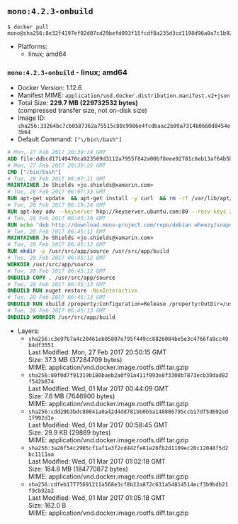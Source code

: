 ## `mono:4.2.3-onbuild`

```console
$ docker pull mono@sha256:8e32f4197ef02d07cd29befd093f15fcdf8a235d3cd1198d96a0a7c1b928fcd3
```

-	Platforms:
	-	linux; amd64

### `mono:4.2.3-onbuild` - linux; amd64

-	Docker Version: 1.12.6
-	Manifest MIME: `application/vnd.docker.distribution.manifest.v2+json`
-	Total Size: **229.7 MB (229732532 bytes)**  
	(compressed transfer size, not on-disk size)
-	Image ID: `sha256:33264bc7cb0587362a75515c80c9986e4fcdbaac2b99a7314b0660d8454e3b64`
-	Default Command: `["\/bin\/bash"]`

```dockerfile
# Mon, 27 Feb 2017 20:39:24 GMT
ADD file:ddbcd17149470ca923569d3112a7955f842a00bf8eee92781c6eb13af64b5b82 in / 
# Mon, 27 Feb 2017 20:39:25 GMT
CMD ["/bin/bash"]
# Tue, 28 Feb 2017 06:07:11 GMT
MAINTAINER Jo Shields <jo.shields@xamarin.com>
# Tue, 28 Feb 2017 06:07:33 GMT
RUN apt-get update 	&& apt-get install -y curl 	&& rm -rf /var/lib/apt/lists/*
# Tue, 28 Feb 2017 06:19:24 GMT
RUN apt-key adv --keyserver hkp://keyserver.ubuntu.com:80 --recv-keys 3FA7E0328081BFF6A14DA29AA6A19B38D3D831EF
# Tue, 28 Feb 2017 06:45:10 GMT
RUN echo "deb http://download.mono-project.com/repo/debian wheezy/snapshots/4.2.3.4 main" > /etc/apt/sources.list.d/mono-xamarin.list 	&& apt-get update 	&& apt-get install -y mono-devel ca-certificates-mono fsharp mono-vbnc nuget 	&& rm -rf /var/lib/apt/lists/*
# Tue, 28 Feb 2017 06:45:11 GMT
MAINTAINER Jo Shields <jo.shields@xamarin.com>
# Tue, 28 Feb 2017 06:45:12 GMT
RUN mkdir -p /usr/src/app/source /usr/src/app/build
# Tue, 28 Feb 2017 06:45:12 GMT
WORKDIR /usr/src/app/source
# Tue, 28 Feb 2017 06:45:12 GMT
ONBUILD COPY . /usr/src/app/source
# Tue, 28 Feb 2017 06:45:13 GMT
ONBUILD RUN nuget restore -NonInteractive
# Tue, 28 Feb 2017 06:45:13 GMT
ONBUILD RUN xbuild /property:Configuration=Release /property:OutDir=/usr/src/app/build/
# Tue, 28 Feb 2017 06:45:13 GMT
ONBUILD WORKDIR /usr/src/app/build
```

-	Layers:
	-	`sha256:c3e97b7a4c20461eb05807e795f449cc8826084be5e3c4766fa9cc49b4df3551`  
		Last Modified: Mon, 27 Feb 2017 20:50:15 GMT  
		Size: 37.3 MB (37284709 bytes)  
		MIME: application/vnd.docker.image.rootfs.diff.tar.gzip
	-	`sha256:80f0d7f91319b180baeb2a0f91a411f093e8f3308b7873ecb30dad82f542b874`  
		Last Modified: Wed, 01 Mar 2017 00:44:09 GMT  
		Size: 7.6 MB (7646900 bytes)  
		MIME: application/vnd.docker.image.rootfs.diff.tar.gzip
	-	`sha256:cdd29b3bdc80041a0a42d4dd781bb0b5a140886795ccb17df5d692ed1f992d1e`  
		Last Modified: Wed, 01 Mar 2017 00:58:45 GMT  
		Size: 29.9 KB (29889 bytes)  
		MIME: application/vnd.docker.image.rootfs.diff.tar.gzip
	-	`sha256:3a26f54c2905cf1af1a3f2cd442fe81e26fb2d1109ec20c12048f5d2bc1111aa`  
		Last Modified: Wed, 01 Mar 2017 01:02:18 GMT  
		Size: 184.8 MB (184770872 bytes)  
		MIME: application/vnd.docker.image.rootfs.diff.tar.gzip
	-	`sha256:cdfeb17775691211a568e3cf8b22a872c631a54814514ecf3b9bdb21f9cb92a2`  
		Last Modified: Wed, 01 Mar 2017 01:05:18 GMT  
		Size: 162.0 B  
		MIME: application/vnd.docker.image.rootfs.diff.tar.gzip
